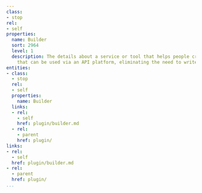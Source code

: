 ```yaml
---
class:
- stop
rel:
- self
properties:
  name: Builder
  sort: 2964
  level: 1
  description: The details about a service or tool that helps people craft new plugins
    that can be used via an API platform, eliminating the need to write code.
entities:
- class:
  - stop
  rel:
  - self
  properties:
    name: Builder
  links:
  - rel:
    - self
    href: plugin/builder.md
  - rel:
    - parent
    href: plugin/
links:
- rel:
  - self
  href: plugin/builder.md
- rel:
  - parent
  href: plugin/
...
```

